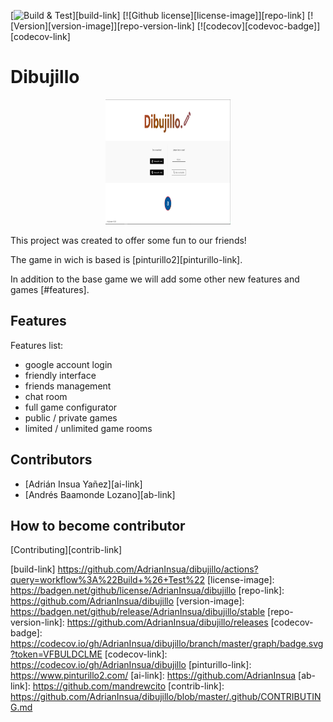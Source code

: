 [![Build & Test][build-badge]][build-link]
[![Github license][license-image]][repo-link]
[![Version][version-image]][repo-version-link]
[![codecov][codevoc-badge]][codecov-link]



# Dibujillo

<div align="center">
  <img width="200" height="200"
    src="./assets/screenshot.PNG">
</div>

This project was created to offer some fun to our friends!

The game in wich is based is [pinturillo2][pinturillo-link].

In addition to the base game we will add some other new features and games [#features].

## Features

Features list:
- google account login
- friendly interface
- friends management
- chat room
- full game configurator
- public / private games
- limited / unlimited game rooms

## Contributors

- [Adrián Insua Yañez][ai-link]
- [Andrés Baamonde Lozano][ab-link]

## How to become contributor

[Contributing][contrib-link]

[build-badge]: https://github.com/AdrianInsua/dibujillo/workflows/Build%20&%20Test/badge.svg
[build-link] https://github.com/AdrianInsua/dibujillo/actions?query=workflow%3A%22Build+%26+Test%22
[license-image]: https://badgen.net/github/license/AdrianInsua/dibujillo
[repo-link]: https://github.com/AdrianInsua/dibujillo
[version-image]: https://badgen.net/github/release/AdrianInsua/dibujillo/stable
[repo-version-link]: https://github.com/AdrianInsua/dibujillo/releases
[codecov-badge]: https://codecov.io/gh/AdrianInsua/dibujillo/branch/master/graph/badge.svg?token=VFBULDCLME
[codecov-link]: https://codecov.io/gh/AdrianInsua/dibujillo
[pinturillo-link]: https://www.pinturillo2.com/
[ai-link]: https://github.com/AdrianInsua
[ab-link]: https://github.com/mandrewcito
[contrib-link]: https://github.com/AdrianInsua/dibujillo/blob/master/.github/CONTRIBUTING.md
